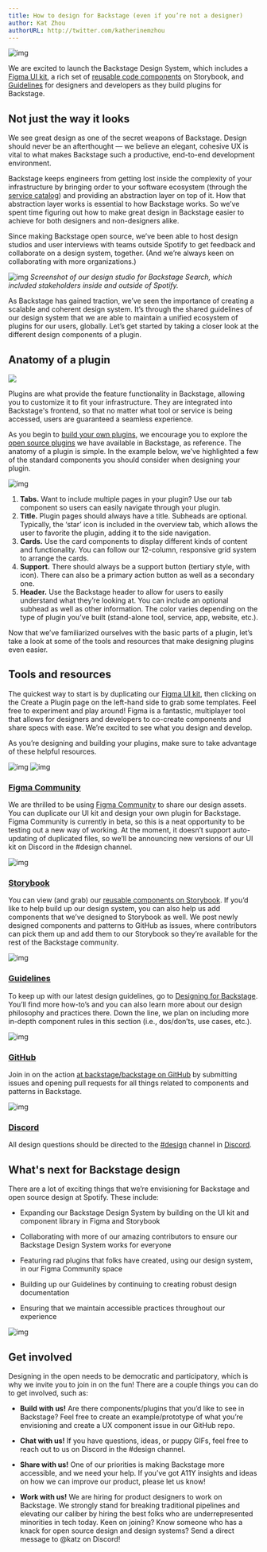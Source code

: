 ```yaml
---
title: How to design for Backstage (even if you’re not a designer)
author: Kat Zhou
authorURL: http://twitter.com/katherinemzhou
---
```


![img](assets/backstage-DS-header.png)

We are excited to launch the Backstage Design System, which includes a [Figma UI kit](https://www.figma.com/community/file/850673348101741100), a rich set of [reusable code components](http://backstage.io/storybook) on Storybook, and [Guidelines](https://backstage.io/docs/dls/design) for designers and developers as they build plugins for Backstage.

<!--truncate-->

## Not just the way it looks

We see great design as one of the secret weapons of Backstage. Design should never be an afterthought — we believe an elegant, cohesive UX is vital to what makes Backstage such a productive, end-to-end development environment.

Backstage keeps engineers from getting lost inside the complexity of your infrastructure by bringing order to your software ecosystem (through the [service catalog](https://backstage.io/blog/2020/06/22/backstage-service-catalog-alpha)) and providing an abstraction layer on top of it. How that abstraction layer works is essential to how Backstage works. So we’ve spent time figuring out how to make great design in Backstage easier to achieve for both designers and non-designers alike.

Since making Backstage open source, we’ve been able to host design studios and user interviews with teams outside Spotify to get feedback and collaborate on a design system, together. (And we’re always keen on collaborating with more organizations.)

![img](assets/Backstage-mural-DS.png)
_Screenshot of our design studio for Backstage Search, which included stakeholders inside and outside of Spotify._

As Backstage has gained traction, we’ve seen the importance of creating a scalable and coherent design system. It’s through the shared guidelines of our design system that we are able to maintain a unified ecosystem of plugins for our users, globally. Let’s get started by taking a closer look at the different design components of a plugin.

## Anatomy of a plugin

![](https://backstage.io/img/cards-plugins.png)

Plugins are what provide the feature functionality in Backstage, allowing you to customize it to fit your infrastructure. They are integrated into Backstage's frontend, so that no matter what tool or service is being accessed, users are guaranteed a seamless experience.

As you begin to [build your own plugins](https://backstage.io/docs/plugins/), we encourage you to explore the [open source plugins](https://backstage.io/plugins) we have available in Backstage, as reference. The anatomy of a plugin is simple. In the example below, we’ve highlighted a few of the standard components you should consider when designing your plugin.

![img](assets/backstage-guide-DS.png)

1. **Tabs.** Want to include multiple pages in your plugin? Use our tab component so users can easily navigate through your plugin.
2. **Title.** Plugin pages should always have a title. Subheads are optional. Typically, the ‘star’ icon is included in the overview tab, which allows the user to favorite the plugin, adding it to the side navigation.
3. **Cards.** Use the card components to display different kinds of content and functionality. You can follow our 12-column, responsive grid system to arrange the cards.
4. **Support.** There should always be a support button (tertiary style, with icon). There can also be a primary action button as well as a secondary one.
5. **Header.** Use the Backstage header to allow for users to easily understand what they’re looking at. You can include an optional subhead as well as other information. The color varies depending on the type of plugin you’ve built (stand-alone tool, service, app, website, etc.).

Now that we’ve familiarized ourselves with the basic parts of a plugin, let’s take a look at some of the tools and resources that make designing plugins even easier.

## Tools and resources

The quickest way to start is by duplicating our [Figma UI kit](https://www.figma.com/community/file/850673348101741100), then clicking on the Create a Plugin page on the left-hand side to grab some templates. Feel free to experiment and play around! Figma is a fantastic, multiplayer tool that allows for designers and developers to co-create components and share specs with ease. We’re excited to see what you design and develop.

As you’re designing and building your plugins, make sure to take advantage of these helpful resources.

![img](assets/backstage-figma1-DS.png)
![img](assets/backstage-figma2-ds.png)

### [Figma Community](https://www.figma.com/@backstage)

We are thrilled to be using [Figma Community](https://www.figma.com/@backstage) to share our design assets. You can duplicate our UI kit and design your own plugin for Backstage. Figma Community is currently in beta, so this is a neat opportunity to be testing out a new way of working. At the moment, it doesn’t support auto-updating of duplicated files, so we’ll be announcing new versions of our UI kit on Discord in the #design channel.

![img](assets/backstage-storybook-ds.png)

### [Storybook](https://backstage.io/storybook/)

You can view (and grab) our [reusable components on Storybook](https://backstage.io/storybook/). If you’d like to help build up our design system, you can also help us add components that we’ve designed to Storybook as well. We post newly designed components and patterns to GitHub as issues, where contributors can pick them up and add them to our Storybook so they’re available for the rest of the Backstage community.

![img](assets/backstage-guidelines-ds.png)

### [Guidelines](https://backstage.io/docs/dls/design)

To keep up with our latest design guidelines, go to [Designing for Backstage](https://backstage.io/docs/dls/design). You’ll find more how-to’s and you can also learn more about our design philosophy and practices there. Down the line, we plan on including more in-depth component rules in this section (i.e., dos/don’ts, use cases, etc.).

![img](assets/backstage-github-ds.png)

### [GitHub](https://github.com/backstage/backstage)

Join in on the action [at backstage/backstage on GitHub](https://github.com/backstage/backstage) by submitting issues and opening pull requests for all things related to components and patterns in Backstage.

![img](assets/backstage-discord-DS.png)

### [Discord](https://discord.com/invite/MUpMjP2)

All design questions should be directed to the [#design](https://discord.com/channels/687207715902193673/696709358544879716) channel in [Discord](https://discord.com/invite/MUpMjP2).

## What's next for Backstage design

There are a lot of exciting things that we’re envisioning for Backstage and open source design at Spotify. These include:

- Expanding our Backstage Design System by building on the UI kit and component library in Figma and Storybook

* Collaborating with more of our amazing contributors to ensure our Backstage Design System works for everyone

* Featuring rad plugins that folks have created, using our design system, in our Figma Community space

* Building up our Guidelines by continuing to creating robust design documentation

* Ensuring that we maintain accessible practices throughout our experience

![img](assets/backstage-world-DS.png)

## Get involved

Designing in the open needs to be democratic and participatory, which is why we invite you to join in on the fun! There are a couple things you can do to get involved, such as:

- **Build with us!** Are there components/plugins that you’d like to see in Backstage? Feel free to create an example/prototype of what you’re envisioning and create a UX component issue in our GitHub repo.

- **Chat with us!** If you have questions, ideas, or puppy GIFs, feel free to reach out to us on Discord in the #design channel.

- **Share with us!** One of our priorities is making Backstage more accessible, and we need your help. If you’ve got A11Y insights and ideas on how we can improve our product, please let us know!

- **Work with us!** We are hiring for product designers to work on Backstage. We strongly stand for breaking traditional pipelines and elevating our caliber by hiring the best folks who are underrepresented minorities in tech today. Keen on joining? Know someone who has a knack for open source design and design systems? Send a direct message to @katz on Discord!
